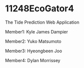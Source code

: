 # 11248EcoGator4
The Tide Prediction Web Application

Member1: Kyle James Dampier

Member2: Yuko Matsumoto

Member3: Hyeongbeen Joo

Member4: Dylan Morrissey
